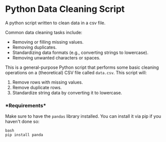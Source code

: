 # Python Data Cleaning Script
A python script written to clean data in a csv file. 

Common data cleaning tasks include:
- Removing or filling missing values.
- Removing duplicates.
- Standardizing data formats (e.g., converting strings to lowercase).
- Removing unwanted characters or spaces.

This is a general-purpose Python script that performs some basic cleaning operations on a (theoretical) CSV file called `data.csv`. This script will:
1. Remove rows with missing values.
2. Remove duplicate rows.
3. Standardize string data by converting it to lowercase.

<h3>*Requirements*</h3>

Make sure to have the `pandas` library installed. You can install it via pip if you haven't done so:

```
bash
pip install panda
```






